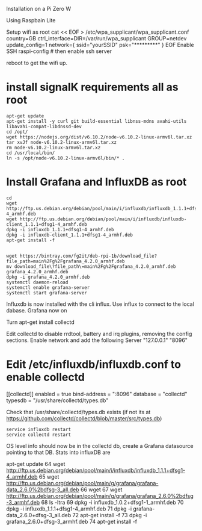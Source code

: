 

Installation on a Pi Zero W

Using Raspbain Lite

Setup wifi as root
    cat << EOF > /etc/wpa_supplicant/wpa_supplicant.conf 
    country=GB
    ctrl_interface=DIR=/var/run/wpa_supplicant GROUP=netdev
    update_config=1
    network={
         ssid="yourSSID"
         psk="*********"
    }
    EOF
 Enable SSH
    raspi-config
    # then enable ssh server

reboot to get the wifi up.


# install signalK requirements all as root
    apt-get update
    apt-get install -y curl git build-essential libnss-mdns avahi-utils libavahi-compat-libdnssd-dev
    cd /opt/
    wget https://nodejs.org/dist/v6.10.2/node-v6.10.2-linux-armv6l.tar.xz
    tar xvJf node-v6.10.2-linux-armv6l.tar.xz 
    rm node-v6.10.2-linux-armv6l.tar.xz
    cd /usr/local/bin/
    ln -s /opt/node-v6.10.2-linux-armv6l/bin/* .

# Install Grafana and InfluxDB as root
    cd 
    wget http://ftp.us.debian.org/debian/pool/main/i/influxdb/influxdb_1.1.1+dfsg1-4_armhf.deb
    wget http://ftp.us.debian.org/debian/pool/main/i/influxdb/influxdb-client_1.1.1+dfsg1-4_armhf.deb
    dpkg -i influxdb_1.1.1+dfsg1-4_armhf.deb
    dpkg -i influxdb-client_1.1.1+dfsg1-4_armhf.deb
    apt-get install -f


    wget https://bintray.com/fg2it/deb-rpi-1b/download_file?file_path=main%2Fg%2Fgrafana_4.2.0_armhf.deb
    mv download_file\?file_path\=main%2Fg%2Fgrafana_4.2.0_armhf.deb grafana_4.2.0_armhf.deb
    dpkg -i grafana_4.2.0_armhf.deb 
    systemctl daemon-reload
    systemctl enable grafana-server
    systemctl start grafana-server
Influxdb is now installed with the cli influx. Use influx to connect to the local dabase.
Grafana now on 



Turn
    apt-get install collectd

Edit collectd to disable rrdtool, battery and irq plugins, removing the config sections.
Enable network and add the following
<Plugin network>
      Server "127.0.0.1" "8096"
</Plugin>

# Edit /etc/influxdb/influxdb.conf to enable collectd
[[collectd]]
  enabled = true
  bind-address = ":8096"
  database = "collectd"
  typesdb = "/usr/share/collectd/types.db"

Check that /usr/share/collectd/types.db exists  (if not its at https://github.com/collectd/collectd/blob/master/src/types.db)

    service influxdb restart
    service collectd restart


OS level info should now be in the collectd db, create a Grafana datasource pointing to that DB.
Stats into influxDB are 


apt-get update
   64  wget http://ftp.us.debian.org/debian/pool/main/i/influxdb/influxdb_1.1.1+dfsg1-4_armhf.deb
   65  wget http://ftp.us.debian.org/debian/pool/main/g/grafana/grafana-data_2.6.0%2bdfsg-3_all.deb
   66  wget
   67  wget http://ftp.us.debian.org/debian/pool/main/g/grafana/grafana_2.6.0%2bdfsg-3_armhf.deb
   68  ls -ltra
   69  dpkg -i influxdb_1.0.2+dfsg1-1_armhf.deb
   70  dpkg -i influxdb_1.1.1+dfsg1-4_armhf.deb 
   71  dpkg -i grafana-data_2.6.0+dfsg-3_all.deb
   72  apt-get install -f
   73  dpkg -i grafana_2.6.0+dfsg-3_armhf.deb
   74  apt-get install -f
